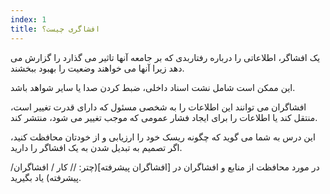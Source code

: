 ```yaml
---
index: 1
title: افشاگری چیست؟
---
```

یک افشاگر، اطلاعاتی را درباره رفتاربدی که بر جامعه آنها تاثیر می گذارد را گزارش می دهد زیرا آنها می خواهند وضعیت را بهبود ببخشند.

این ممکن است شامل نشت اسناد داخلی، ضبط کردن صدا یا سایر شواهد باشد.

افشاگران می توانند این اطلاعات را به شخصی مسئول که دارای قدرت تغییر است، منتقل کند یا اطلاعات را برای ایجاد فشار عمومی که موجب تغییر می شود، منتشر کند.

این درس به شما می گوید که چگونه ریسک خود را ارزیابی و از خودتان محافظت کنید، اگر تصمیم به تبدیل شدن به یک افشاگر را دارید.

در مورد محافظت از منابع و افشاگران در [افشاگران پیشرفته](چتر: // کار / افشاگران/ پیشرفته) یاد بگیرید.